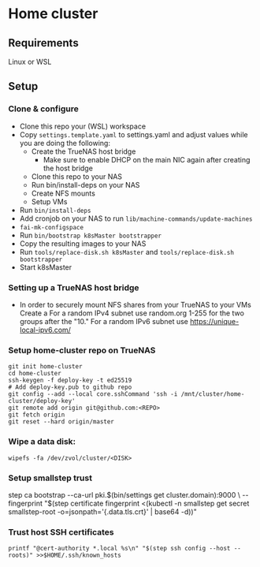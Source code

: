 # Home cluster

## Requirements

Linux or WSL

## Setup

### Clone & configure

- Clone this repo your (WSL) workspace
- Copy `settings.template.yaml` to settings.yaml and adjust values while you are doing the following:
  - Create the TrueNAS host bridge
    - Make sure to enable DHCP on the main NIC again after creating the host bridge
  - Clone this repo to your NAS
  - Run bin/install-deps on your NAS
  - Create NFS mounts
  - Setup VMs
- Run `bin/install-deps`
- Add cronjob on your NAS to run `lib/machine-commands/update-machines`
- `fai-mk-configspace`
- Run `bin/bootstrap k8sMaster bootstrapper`
- Copy the resulting images to your NAS
- Run `tools/replace-disk.sh k8sMaster` and `tools/replace-disk.sh bootstrapper`
- Start k8sMaster

### Setting up a TrueNAS host bridge

- In order to securely mount NFS shares from your TrueNAS to your VMs Create a
  For a random IPv4 subnet use random.org 1-255 for the two groups after the "10."
  For a random IPv6 subnet use https://unique-local-ipv6.com/

### Setup home-cluster repo on TrueNAS

```
git init home-cluster
cd home-cluster
ssh-keygen -f deploy-key -t ed25519
# Add deploy-key.pub to github repo
git config --add --local core.sshCommand 'ssh -i /mnt/cluster/home-cluster/deploy-key'
git remote add origin git@github.com:<REPO>
git fetch origin
git reset --hard origin/master
```

### Wipe a data disk:

```
wipefs -fa /dev/zvol/cluster/<DISK>
```

### Setup smallstep trust

step ca bootstrap --ca-url pki.$(bin/settings get cluster.domain):9000 \
	--fingerprint "$(step certificate fingerprint <(kubectl -n smallstep get secret smallstep-root -o=jsonpath='{.data.tls\.crt}' | base64 -d))"

### Trust host SSH certificates

`printf "@cert-authority *.local %s\n" "$(step ssh config --host --roots)" >>$HOME/.ssh/known_hosts`
